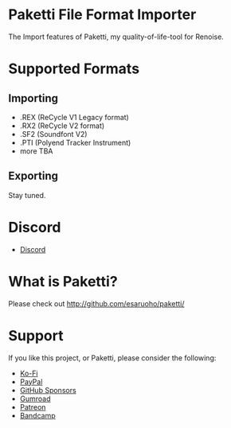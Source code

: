 # Paketti File Format Importer
The Import features of Paketti, my quality-of-life-tool for Renoise.

# Supported Formats

## Importing
- .REX (ReCycle V1 Legacy format)
- .RX2 (ReCycle V2 format)
- .SF2 (Soundfont V2)
- .PTI (Polyend Tracker Instrument)
- more TBA

## Exporting

Stay tuned.

# Discord
- [Discord](https://discord.gg/Qex7k5j4wG)

# What is Paketti?

Please check out http://github.com/esaruoho/paketti/

# Support

If you like this project, or Paketti, please consider the following:
- [Ko-Fi](https://ko-fi.com/esaruoho)
- [PayPal](https://www.paypal.com/paypalme/esaruoho)
- [GitHub Sponsors](https://github.com/sponsors/esaruoho?frequency=one-time&sponsor=esaruoho)
- [Gumroad](https://lackluster.gumroad.com/l/paketti)
- [Patreon](http://patreon.com/esaruoho)
- [Bandcamp](http://lackluster.bandcamp.com)
